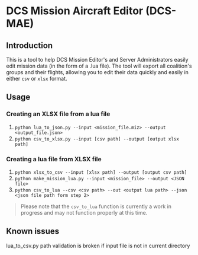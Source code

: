 # DCS Mission Aircraft Editor (DCS-MAE)

## Introduction

This is a tool to help DCS Mission Editor's and Server Administrators easily edit mission data (in the form of a .lua file).
The tool will export all coalition's groups and their flights, allowing you to edit their data quickly and easily in either `csv` or `xlsx` format.

## Usage

### Creating an XLSX file from a lua file
1. `python lua_to_json.py --input <mission_file.miz> --output <output_file.json>`
2. `python csv_to_xlsx.py --input [csv path] --output [output xlsx path]`

### Creating a lua file from XLSX file
1. `python xlsx_to_csv --input [xlsx path] --output [output csv path]`
2. `python make_mission_lua.py --input <mission_file> --output <JSON file>`
3. `python csv_to_lua --csv <csv path> --out <output lua path> --json <json file path form step 2>`

> Please note that the `csv_to_lua` function is currently a work in progress and may not function properly at this time.

## Known issues
lua_to_csv.py path validation is broken if input file is not in current directory